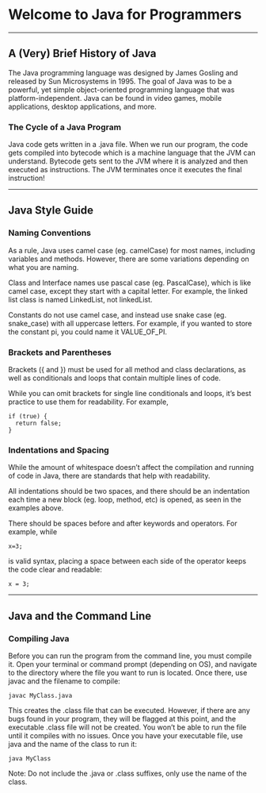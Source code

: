 # Welcome to Java for Programmers
---
## A (Very) Brief History of Java
The Java programming language was designed by James Gosling and released by Sun Microsystems in 1995. The goal of Java was to be a powerful, yet simple object-oriented programming language that was platform-independent. Java can be found in video games, mobile applications, desktop applications, and more.

### The Cycle of a Java Program
Java code gets written in a .java file. When we run our program, the code gets compiled into bytecode which is a machine language that the JVM can understand. Bytecode gets sent to the JVM where it is analyzed and then executed as instructions. The JVM terminates once it executes the final instruction!

---
## Java Style Guide
### Naming Conventions
As a rule, Java uses camel case (eg. camelCase) for most names, including variables and methods. However, there are some variations depending on what you are naming.

Class and Interface names use pascal case (eg. PascalCase), which is like camel case, except they start with a capital letter. For example, the linked list class is named LinkedList, not linkedList.

Constants do not use camel case, and instead use snake case (eg. snake_case) with all uppercase letters. For example, if you wanted to store the constant pi, you could name it VALUE_OF_PI.

### Brackets and Parentheses
Brackets ({ and }) must be used for all method and class declarations, as well as conditionals and loops that contain multiple lines of code.

While you can omit brackets for single line conditionals and loops, it’s best practice to use them for readability. For example,
```
if (true) {
  return false;
}
```
### Indentations and Spacing
While the amount of whitespace doesn’t affect the compilation and running of code in Java, there are standards that help with readability.

All indentations should be two spaces, and there should be an indentation each time a new block (eg. loop, method, etc) is opened, as seen in the examples above.

There should be spaces before and after keywords and operators. For example, while
```
x=3;
```
is valid syntax, placing a space between each side of the operator keeps the code clear and readable:
```
x = 3;
```

---
## Java and the Command Line
### Compiling Java
Before you can run the program from the command line, you must compile it. Open your terminal or command prompt (depending on OS), and navigate to the directory where the file you want to run is located. Once there, use javac and the filename to compile:
```
javac MyClass.java
```
This creates the .class file that can be executed. However, if there are any bugs found in your program, they will be flagged at this point, and the executable .class file will not be created. You won’t be able to run the file until it compiles with no issues.
Once you have your executable file, use java and the name of the class to run it:
```
java MyClass
```
Note: Do not include the .java or .class suffixes, only use the name of the class.
